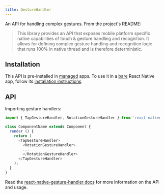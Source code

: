```yaml
---
title: GestureHandler
---
```


An API for handling complex gestures. From the project's README:

> This library provides an API that exposes mobile platform specific native capabilities of touch & gesture handling and recognition. It allows for defining complex gesture handling and recognition logic that runs 100% in native thread and is therefore deterministic.

## Installation

This API is pre-installed in [managed](../../introduction/managed-vs-bare/#managed-workflow) apps. To use it in a [bare](../../introduction/managed-vs-bare/#bare-workflow) React Native app, follow its [installation instructions](https://kmagiera.github.io/react-native-gesture-handler/docs/getting-started.html).

## API


Importing gesture handlers:

```js
import { TapGestureHandler, RotationGestureHandler } from 'react-native-gesture-handler';

class ComponentName extends Component { 
  render () {
    return (
      <TapGestureHandler>
        <RotationGestureHandler>
        ...
        </RotationGestureHandler>
      </TapGestureHandler>
    );
  }
}
```

Read the [react-native-gesture-handler docs](https://kmagiera.github.io/react-native-gesture-handler) for more information on the API and usage.


